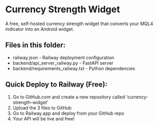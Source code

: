 # Currency Strength Widget

A free, self-hosted currency strength widget that converts your MQL4 indicator into an Android widget.

## Files in this folder:
- railway.json - Railway deployment configuration
- backend/api_server_railway.py - FastAPI server
- backend/requirements_railway.txt - Python dependencies

## Quick Deploy to Railway (Free):

1. Go to GitHub.com and create a new repository called 'currency-strength-widget'
2. Upload the 3 files to GitHub
3. Go to Railway.app and deploy from your GitHub repo
4. Your API will be live and free!
